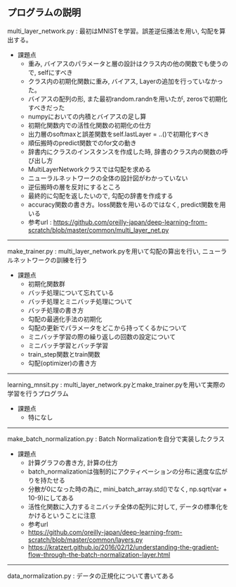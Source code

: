 ## プログラムの説明  

multi_layer_network.py : 最初はMNISTを学習。誤差逆伝播法を用い, 勾配を算出する。   

- 課題点
  - 重み, バイアスのパラメータと層の設計はクラス内の他の関数でも使うので, selfにすべき  
  - クラス内の初期化関数に重み, バイアス, Layerの追加を行っていなかった。  
  - バイアスの配列の形, また最初random.randnを用いたが, zerosで初期化すべきだった  
  - numpyにおいての内積とバイアスの足し算  
  - 初期化関数内での活性化関数の初期化の仕方  
  - 出力層のsoftmaxと誤差関数をself.lastLayer = ..()で初期化すべき  
  - 順伝搬時のpredict関数でのfor文の動き  
  - 辞書内にクラスのインスタンスを作成した時, 辞書のクラス内の関数の呼び出し方  
  - MultiLayerNetworkクラスでは勾配を求める  
  - ニューラルネットワークの全体の設計図がわかっていない  
  - 逆伝搬時の層を反対にするところ  
  - 最終的に勾配を返したいので, 勾配の辞書を作成する 
  - accuracy関数の書き方。loss関数を用いるのではなく, predict関数を用いる   
  - 参考url : https://github.com/oreilly-japan/deep-learning-from-scratch/blob/master/common/multi_layer_net.py   
  
---
make_trainer.py : multi_layer_network.pyを用いて勾配の算出を行い, ニューラルネットワークの訓練を行う   

- 課題点  
  - 初期化関数群  
  - バッチ処理について忘れている  
  - バッチ処理とミニバッチ処理について  
  - バッチ処理の書き方  
  - 勾配の最適化手法の初期化  
  - 勾配の更新でパラメータをどこから持ってくるかについて  
  - ミニバッチ学習の際の繰り返しの回数の設定について  
  - ミニバッチ学習とバッチ学習  
  - train_step関数とtrain関数  
  - 勾配(optimizer)の書き方  

---  
learning_mnsit.py : multi_layer_network.pyとmake_trainer.pyを用いて実際の学習を行うプログラム  

- 課題点 
  -  特になし

---
make_batch_normalization.py : Batch Normalizationを自分で実装したクラス  

- 課題点
  - 計算グラフの書き方, 計算の仕方
  - batch_normalizationは強制的にアクティベーションの分布に適度な広がりを持たせる
  - 分散が0になった時の為に, mini_batch_array.std()でなく, np.sqrt(var + 10-9)にしてある
  - 活性化関数に入力するミニバッチ全体の配列に対して, データの標準化をかけるということに注意
  - 参考url
  - https://github.com/oreilly-japan/deep-learning-from-scratch/blob/master/common/layers.py
  - https://kratzert.github.io/2016/02/12/understanding-the-gradient-flow-through-the-batch-normalization-layer.html

---
data_normalization.py : データの正規化について書いてある


